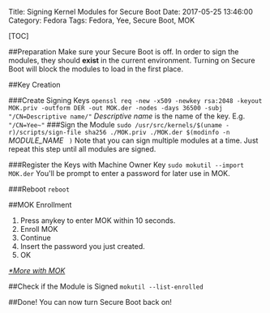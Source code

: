 Title: Signing Kernel Modules for Secure Boot
Date: 2017-05-25 13:46:00
Category: Fedora
Tags: Fedora, Yee, Secure Boot, MOK

[TOC]

##Preparation
Make sure your Secure Boot is off.
In order to sign the modules, they should **exist** in the current environment.
Turning on Secure Boot will block the modules to load in the first place.

##Key Creation

###Create Signing Keys
`openssl req -new -x509 -newkey rsa:2048 -keyout MOK.priv -outform DER -out MOK.der -nodes -days 36500 -subj "/CN=Descriptive name/"`
*Descriptive name* is the name of the key. E.g. `"/CN=Yee~"`
###Sign the Module
`sudo /usr/src/kernels/$(uname -r)/scripts/sign-file sha256 ./MOK.priv ./MOK.der $(modinfo -n ` *MODULE_NAME* ` )`
Note that you can sign multiple modules at a time. Just repeat this step until all modules are signed.

###Register the Keys with Machine Owner Key
`sudo mokutil --import MOK.der`
You'll be prompt to enter a password for later use in MOK.

###Reboot
`reboot`

##MOK Enrollment

1.  Press anykey to enter MOK within 10 seconds.
2.  Enroll MOK
3.  Continue
4.  Insert the password you just created.
5.  OK

*[*More with MOK](https://superdanby.github.io/Blog/managing-signed-keys-with-machine-owner-key.html)*

##Check if the Module is Signed
`mokutil --list-enrolled`

##Done!
You can now turn Secure Boot back on!
